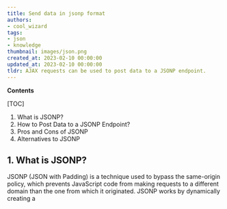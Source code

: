 ```yaml
---
title: Send data in jsonp format
authors:
- cool_wizard
tags:
- json
- knowledge
thumbnail: images/json.png
created_at: 2023-02-10 00:00:00
updated_at: 2023-02-10 00:00:00
tldr: AJAX requests can be used to post data to a JSONP endpoint.
---
```


**Contents**

[TOC]

1. What is JSONP?
2. How to Post Data to a JSONP Endpoint?
3. Pros and Cons of JSONP
4. Alternatives to JSONP

## 1. What is JSONP?
JSONP (JSON with Padding) is a technique used to bypass the same-origin policy, which prevents JavaScript code from making requests to a different domain than the one from which it originated. JSONP works by dynamically creating a <script> tag in the page, which points to a URL on the remote domain, and adds a parameter to the URL that contains the name of a callback function. The remote server then returns a response containing the JavaScript code for the callback function, along with the requested data, which is passed as an argument to the callback function.

## 2. How to Post Data to a JSONP Endpoint?
Posting data to a JSONP endpoint is relatively straightforward. The first step is to create a <script> tag in the page with the URL of the endpoint, along with any query parameters that need to be passed. The second step is to add a parameter to the URL that contains the name of a callback function. The third step is to define the callback function, which will be called when the response is received. Finally, the fourth step is to make sure that the callback function is called with the data that was requested.

## 3. Pros and Cons of JSONP
The primary benefit of using JSONP is that it allows data to be requested from a different domain, which would normally be prohibited by the same-origin policy. This is especially useful for web applications that need to access data from external sources.

However, JSONP also has some drawbacks. For example, it is not secure, as the data is passed in plain text, and it is not possible to use HTTP headers for authentication. Additionally, JSONP is limited to GET requests, and it is not possible to use other HTTP methods such as POST, PUT, and DELETE.

## 4. Alternatives to JSONP
If the same-origin policy needs to be bypassed, but JSONP is not an option, there are a few alternatives. One option is to use a proxy server, which can be used to make requests to a remote domain and then return the response to the original domain. Another option is to use CORS (Cross-Origin Resource Sharing), which is a mechanism that allows web applications to make requests to a different domain. Finally, it is also possible to use an iframe to make requests to a different domain.
